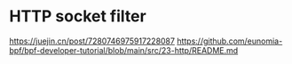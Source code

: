 

# HTTP socket filter

https://juejin.cn/post/7280746975917228087
https://github.com/eunomia-bpf/bpf-developer-tutorial/blob/main/src/23-http/README.md

